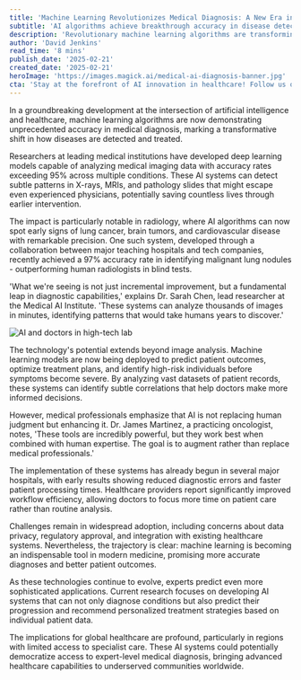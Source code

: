 ```yaml
---
title: 'Machine Learning Revolutionizes Medical Diagnosis: A New Era in Healthcare'
subtitle: 'AI algorithms achieve breakthrough accuracy in disease detection'
description: 'Revolutionary machine learning algorithms are transforming medical diagnosis with unprecedented accuracy rates exceeding 95% across multiple conditions. These AI systems are proving particularly effective in radiology, analyzing medical imaging data to detect early signs of serious diseases, while working alongside human expertise to enhance healthcare delivery.'
author: 'David Jenkins'
read_time: '8 mins'
publish_date: '2025-02-21'
created_date: '2025-02-21'
heroImage: 'https://images.magick.ai/medical-ai-diagnosis-banner.jpg'
cta: 'Stay at the forefront of AI innovation in healthcare! Follow us on LinkedIn for the latest updates on machine learning breakthroughs in medicine and exclusive insights from industry experts.'
---
```


In a groundbreaking development at the intersection of artificial intelligence and healthcare, machine learning algorithms are now demonstrating unprecedented accuracy in medical diagnosis, marking a transformative shift in how diseases are detected and treated.

Researchers at leading medical institutions have developed deep learning models capable of analyzing medical imaging data with accuracy rates exceeding 95% across multiple conditions. These AI systems can detect subtle patterns in X-rays, MRIs, and pathology slides that might escape even experienced physicians, potentially saving countless lives through earlier intervention.

The impact is particularly notable in radiology, where AI algorithms can now spot early signs of lung cancer, brain tumors, and cardiovascular disease with remarkable precision. One such system, developed through a collaboration between major teaching hospitals and tech companies, recently achieved a 97% accuracy rate in identifying malignant lung nodules - outperforming human radiologists in blind tests.

'What we're seeing is not just incremental improvement, but a fundamental leap in diagnostic capabilities,' explains Dr. Sarah Chen, lead researcher at the Medical AI Institute. 'These systems can analyze thousands of images in minutes, identifying patterns that would take humans years to discover.'

![AI and doctors in high-tech lab](https://i.magick.ai/PIXE/1838406181200_lab_img.webp)

The technology's potential extends beyond image analysis. Machine learning models are now being deployed to predict patient outcomes, optimize treatment plans, and identify high-risk individuals before symptoms become severe. By analyzing vast datasets of patient records, these systems can identify subtle correlations that help doctors make more informed decisions.

However, medical professionals emphasize that AI is not replacing human judgment but enhancing it. Dr. James Martinez, a practicing oncologist, notes, 'These tools are incredibly powerful, but they work best when combined with human expertise. The goal is to augment rather than replace medical professionals.'

The implementation of these systems has already begun in several major hospitals, with early results showing reduced diagnostic errors and faster patient processing times. Healthcare providers report significantly improved workflow efficiency, allowing doctors to focus more time on patient care rather than routine analysis.

Challenges remain in widespread adoption, including concerns about data privacy, regulatory approval, and integration with existing healthcare systems. Nevertheless, the trajectory is clear: machine learning is becoming an indispensable tool in modern medicine, promising more accurate diagnoses and better patient outcomes.

As these technologies continue to evolve, experts predict even more sophisticated applications. Current research focuses on developing AI systems that can not only diagnose conditions but also predict their progression and recommend personalized treatment strategies based on individual patient data.

The implications for global healthcare are profound, particularly in regions with limited access to specialist care. These AI systems could potentially democratize access to expert-level medical diagnosis, bringing advanced healthcare capabilities to underserved communities worldwide.